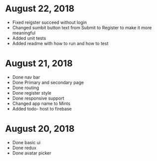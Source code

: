 # August 22, 2018
- Fixed reigster succeed without login
- Changed sumbit button text from Submit to Register to make it more meaningful
- Added unit tests
- Added readme with how to run and how to test

# August 21, 2018
- Done nav bar
- Done Primary and secondary page
- Done routing
- Done register style
- Done responsive support
- Changed app name to Mints
- Added todo- host to firebase

# August 20, 2018
- Done basic ui
- Done redux
- Done avatar picker